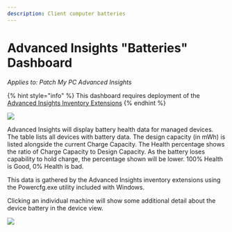 ```yaml
---
description: Client computer batteries
---
```


# Advanced Insights "Batteries" Dashboard

_Applies to: Patch My PC Advanced Insights_

{% hint style="info" %}
This dashboard requires deployment of the [Advanced Insights Inventory Extensions](../../advanced-insights-inventory-extensions/)
{% endhint %}

![](../../../_images/image%20%281529%29.png%20"Batteries%20view")

Advanced Insights will display battery health data for managed devices. The table lists all devices with battery data. The design capacity (in mWh) is listed alongside the current Charge Capacity. The Health percentage shows the ratio of Charge Capacity to Design Capacity. As the battery loses capability to hold charge, the percentage shown will be lower. 100% Health is Good, 0% Health is bad.

This data is gathered by the Advanced Insights inventory extensions using the Powercfg.exe utility included with Windows.

Clicking an individual machine will show some additional detail about the device battery in the device view.

![](../../../_images/image%20%281530%29.png%20"Device%20view%20battery%20information")
